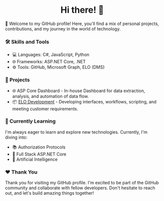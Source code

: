 <h1 align="center">Hi there! 👋</h1>

🚀 Welcome to my GitHub profile! Here, you'll find a mix of personal projects, contributions, and my journey in the world of technology.

### 🛠️ Skills and Tools

- 💻 Languages: C#, JavaScript, Python
- 🌐 Frameworks: ASP.NET Core, .NET
- ⚙️ Tools: GitHub, Microsoft Graph, ELO (DMS)

### 📁 Projects

- 🌐 ASP Core Dashboard - In-house Dashboard for data extraction, analysis, and automation of data flow.
- 📦 [ELO Development](https://www.elo.com/de-de.html) - Developing interfaces, workflows, scripting, and meeting customer requirements.

### 🌱 Currently Learning

I'm always eager to learn and explore new technologies. Currently, I'm diving into:

- 📚 Authorization Protocols
- 🌟 Full Stack ASP.NET Core
- 🧠 Artificial Intelligence

### ❤️ Thank You

Thank you for visiting my GitHub profile. I'm excited to be part of the GitHub community and collaborate with fellow developers. Don't hesitate to reach out, and let's build amazing things together!
